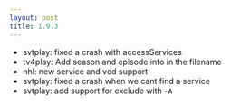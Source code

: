 ```yaml
---
layout: post
title: 1.9.3
---
```


* svtplay: fixed a crash with accessServices
* tv4play: Add season and episode info in the filename
* nhl: new service and vod support
* svtplay: fixed a crash when we cant find a service
* svtplay: add support for exclude with `-A`